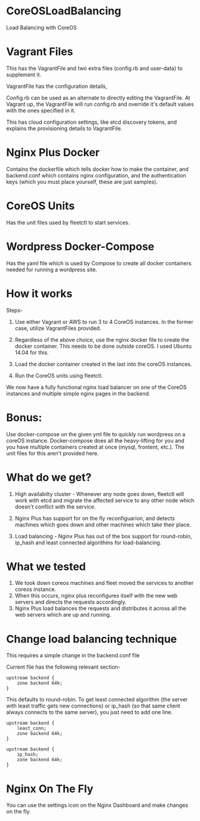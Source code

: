 # CoreOSLoadBalancing
Load Balancing with CoreOS

# Vagrant Files
This has the VagrantFile and two extra files (config.rb and user-data) to supplement it. 

VagrantFile has the configuration details, 

Config.rb can be used as an alternate to directly editing the VagrantFile. At Vagrant up, the VagrantFile will run config.rb and override it's default values with the ones specified in it.

This has cloud configuration settings, like etcd discovery tokens, and explains the provisioning details to VagrantFile.

# Nginx Plus Docker
Contains the dockerfile which tells docker how to make the container, and backend.conf which contains nginx configuration, and the authentication keys (which you must place yourself, these are just samples).

# CoreOS Units
Has the unit files used by fleetctl to start services.

# Wordpress Docker-Compose
Has the yaml file which is used by Compose to create all docker containers needed for running a wordpress site.

# How it works
Steps-

1) Use either Vagrant or AWS to run 3 to 4 CoreOS instances. In the former case, utilize VagrantFiles provided.

2) Regardless of the above choice, use the nginx docker file to create the docker container. This needs to be done outside coreOS. I used Ubuntu 14.04 for this.

3) Load the docker container created in the last into the coreOS instances.

4) Run the CoreOS units using fleetctl.

We now have a fully functional nginx load balancer on one of the CoreOS instances and multiple simple nginx pages in the backend.

# Bonus:
Use docker-compose on the given yml file to quickly run wordpress on a coreOS instance. Docker-compose does all the heavy-lifting for you and you have multiple containers created at once (mysql, frontent, etc.). The unit files for this aren't provided here.

# What do we get?

1) High availabilty cluster - Whenever any node goes down, fleetctl will work with etcd and migrate the affected service to any other node which doesn't conflict with the service. 

2) Nginx Plus has support for on the fly reconfiguarion, and detects machines which goes down and other machines which take their place.

3) Load balancing - Nginx Plus has out of the box support for round-robin, ip_hash and least connected algorithms for load-balancing. 

# What we tested

1) We took down coreos machines and fleet moved the services to another coreos instance.
2) When this occurs, nginx plus reconfigures itself with the new web servers and directs the requests accordingly.
3) Nginx Plus load balances the requests and distributes it across all the web servers which are up and running.

# Change load balancing technique

This requires a simple change in the backend.conf file

Current file has the following relevant section-

```
upstream backend {
    zone backend 64k;
}
```


This defaults to round-robin. To get least connected algorithm (the server with least traffic gets new connections) or ip_hash (so that same client always connects to the same server), you just need to add one line.

```
upstream backend {
    least_conn;
    zone backend 64k;
}
```

```
upstream backend {
    ip_hash;
    zone backend 64k;
}
```

# Nginx On The Fly
You can use the settings icon on the Nginx Dashboard and make changes on the fly.
